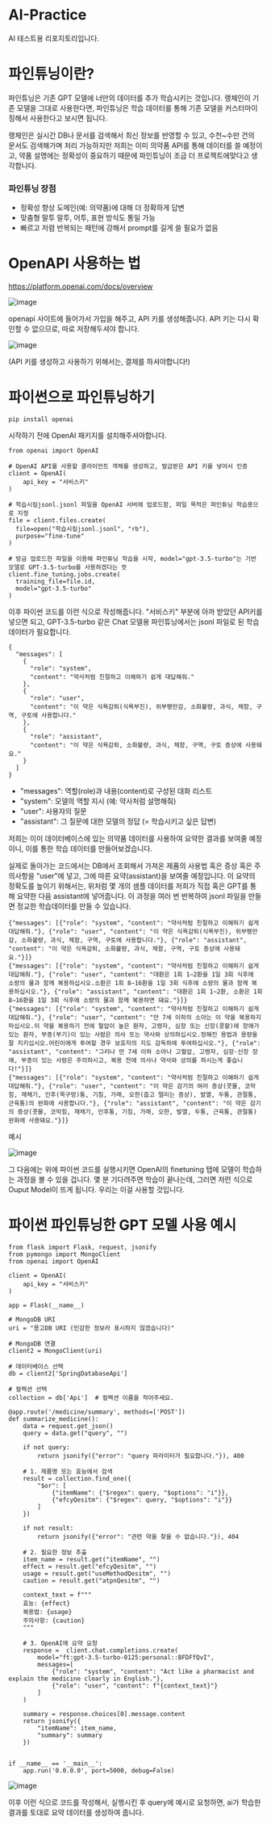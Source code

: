 # AI-Practice
AI 테스트용 리포지토리입니다.

# 파인튜닝이란?
파인튜닝은 기존 GPT 모델에 너만의 데이터를 추가 학습시키는 것입니다. 랭체인이 기존 모델을 그대로 사용한다면, 파인튜닝은 학습 데이터를 통해 기존 모델을 커스터마이징해서 사용한다고 보시면 됩니다.

랭체인은 실시간 DB나 문서를 검색해서 최신 정보를 반영할 수 있고, 수천~수만 건의 문서도 검색해가며 처리 가능하지만 저희는 이미 의약품 API를 통해 데이터를 쓸 예정이고, 약품 설명에는 정확성이 중요하기 때문에 파인튜닝이 조금 더 프로젝트에맞다고 생각합니다. 

### 파인튜닝 장점
- 정확성 향상	도메인(예: 의약품)에 대해 더 정확하게 답변
- 맞춤형 말투	말투, 어투, 표현 방식도 통일 가능
- 빠르고 저렴	반복되는 패턴에 강해서 prompt를 길게 쓸 필요가 없음

# OpenAPI 사용하는 법
https://platform.openai.com/docs/overview 

![image](https://github.com/user-attachments/assets/be668c3a-81f0-4d73-b953-6bf7b1ec0e50)

openapi 사이트에 들어가서 가입을 해주고, API 키를 생성해줍니다. API 키는 다시 확인할 수 없으므로, 따로 저장해두셔야 합니다.

![image](https://github.com/user-attachments/assets/4d6a31eb-6d7a-4cf4-ab63-c0874464ed90)

(API 키를 생성하고 사용하기 위해서는, 결제를 하셔야합니다!)

# 파이썬으로 파인튜닝하기
```
pip install openai
```
시작하기 전에 OpenAI 패키지를 설치해주셔야합니다.

```
from openai import OpenAI

# OpenAI API를 사용할 클라이언트 객체를 생성하고, 발급받은 API 키를 넣어서 인증
client = OpenAI(
    api_key = "서비스키"
)

# 학습시킬jsonl.jsonl 파일을 OpenAI 서버에 업로드함, 파일 목적은 파인튜닝 학습용으로 지정
file = client.files.create(
  file=open("학습시킬jsonl.jsonl", "rb"),
  purpose="fine-tune"
)

# 방금 업로드한 파일을 이용해 파인튜닝 학습을 시작, model="gpt-3.5-turbo"는 기반 모델로 GPT-3.5-turbo를 사용하겠다는 뜻
client.fine_tuning.jobs.create(
  training_file=file.id,
  model="gpt-3.5-turbo"
)
```
이후 파이썬 코드를 이런 식으로 작성해줍니다. "서비스키" 부분에 아까 받았던 API키를 넣으면 되고, GPT-3.5-turbo 같은 Chat 모델용 파인튜닝에서는 jsonl 파일로 된 학습 데이터가 필요합니다. 

```
{
  "messages": [
    {
      "role": "system",
      "content": "약사처럼 친절하고 이해하기 쉽게 대답해줘."
    },
    {
      "role": "user",
      "content": "이 약은 식욕감퇴(식욕부진), 위부팽만감, 소화불량, 과식, 체함, 구역, 구토에 사용합니다."
    },
    {
      "role": "assistant",
      "content": "이 약은 식욕감퇴, 소화불량, 과식, 체함, 구역, 구토 증상에 사용돼요."
    }
  ]
}
```
- "messages": 역할(role)과 내용(content)로 구성된 대화 리스트
- "system": 모델의 역할 지시 (예: 약사처럼 설명해줘)
- "user": 사용자의 질문
- "assistant": 그 질문에 대한 모델의 정답 (= 학습시키고 싶은 답변)

저희는 이미 데이터베이스에 있는 의약품 데이터를 사용하여 요약한 결과를 보여줄 예정이니, 이를 통한 학습 데이터를 만들어보겠습니다.

실제로 돌아가는 코드에서는 DB에서 조회해서 가져온 제품의 사용법 혹은 증상 혹은 주의사항을 "user"에 넣고, 그에 따른 요약(assistant)을 보여줄 예정입니다. 이 요약의 정확도를 높이기 위해서는, 
위처럼 몇 개의 샘플 데이터를 저희가 직접 혹은 GPT를 통해 요약한 다음 assistant에 넣어줍니다. 이 과정을 여러 번 반복하여 jsonl 파일을 만들면 정교한 학습데이터를 만들 수 있습니다.

```
{"messages": [{"role": "system", "content": "약사처럼 친절하고 이해하기 쉽게 대답해줘."}, {"role": "user", "content": "이 약은 식욕감퇴(식욕부진), 위부팽만감, 소화불량, 과식, 체함, 구역, 구토에 사용합니다."}, {"role": "assistant", "content": "이 약은 식욕감퇴, 소화불량, 과식, 체함, 구역, 구토 증상에 사용돼요."}]}
{"messages": [{"role": "system", "content": "약사처럼 친절하고 이해하기 쉽게 대답해줘."}, {"role": "user", "content": "대환은 1회 1∼2환을 1일 3회 식후에 소량의 물과 함께 복용하십시오.소환은 1회 8∼16환을 1일 3회 식후에 소량의 물과 함께 복용하십시오."}, {"role": "assistant", "content": "대환은 1회 1∼2환, 소환은 1회 8∼16환을 1일 3회 식후에 소량의 물과 함께 복용하면 돼요."}]}
{"messages": [{"role": "system", "content": "약사처럼 친절하고 이해하기 쉽게 대답해줘."}, {"role": "user", "content": "만 7세 이하의 소아는 이 약을 복용하지 마십시오.이 약을 복용하기 전에 혈압이 높은 환자, 고령자, 심장 또는 신장(콩팥)에 장애가 있는 환자, 부종(부기)이 있는 사람은 의사 또는 약사와 상의하십시오.정해진 용법과 용량을 잘 지키십시오.어린이에게 투여할 경우 보호자의 지도 감독하에 투여하십시오."}, {"role": "assistant", "content": "그러나 만 7세 이하 소아나 고혈압, 고령자, 심장·신장 장애, 부종이 있는 사람은 주의하시고, 복용 전에 의사나 약사와 상의를 하시는게 좋습니다!"}]}
{"messages": [{"role": "system", "content": "약사처럼 친절하고 이해하기 쉽게 대답해줘."}, {"role": "user", "content": "이 약은 감기의 여러 증상(콧물, 코막힘, 재채기, 인후(목구멍)통, 기침, 가래, 오한(춥고 떨리는 증상), 발열, 두통, 관절통, 근육통)의 완화에 사용합니다."}, {"role": "assistant", "content": "이 약은 감기의 증상(콧물, 코막힘, 재채기, 인후통, 기침, 가래, 오한, 발열, 두통, 근육통, 관절통) 완화에 사용돼요."}]}
```
예시

![image](https://github.com/user-attachments/assets/60a566bb-f68f-4ceb-a4a3-21b10a9703ea)

그 다음에는 위에 파이썬 코드를 실행시키면 OpenAI의 finetuning 탭에 모델이 학습하는 과정을 볼 수 있을 겁니다. 몇 분 기다려주면 학습이 끝나는데, 그러면 저런 식으로
Ouput Model이 뜨게 됩니다. 우리는 이걸 사용할 것입니다.

# 파이썬 파인튜닝한 GPT 모델 사용 예시
```
from flask import Flask, request, jsonify
from pymongo import MongoClient
from openai import OpenAI

client = OpenAI(
    api_key = "서비스키"
)

app = Flask(__name__)

# MongoDB URI
uri = "몽고DB URI (민감한 정보라 표시하지 않겠습니다)"

# MongoDB 연결
client2 = MongoClient(uri)

# 데이터베이스 선택
db = client2['SpringDatabaseApi']

# 컬렉션 선택
collection = db['Api']  # 컬렉션 이름을 적어주세요.

@app.route('/medicine/summary', methods=['POST'])
def summarize_medicine():
    data = request.get_json()
    query = data.get("query", "")

    if not query:
        return jsonify({"error": "query 파라미터가 필요합니다."}), 400

    # 1. 제품명 또는 효능에서 검색
    result = collection.find_one({
        "$or": [
            {"itemName": {"$regex": query, "$options": "i"}},
            {"efcyQesitm": {"$regex": query, "$options": "i"}}
        ]
    })

    if not result:
        return jsonify({"error": "관련 약을 찾을 수 없습니다."}), 404

    # 2. 필요한 정보 추출
    item_name = result.get("itemName", "")
    effect = result.get("efcyQesitm", "")
    usage = result.get("useMethodQesitm", "")
    caution = result.get("atpnQesitm", "")

    context_text = f"""
    효능: {effect}
    복용법: {usage}
    주의사항: {caution}
    """

    # 3. OpenAI에 요약 요청
    response =  client.chat.completions.create(
        model="ft:gpt-3.5-turbo-0125:personal::BFDFfQvI",
        messages=[
            {"role": "system", "content": "Act like a pharmacist and explain the medicine clearly in English."},
            {"role": "user", "content": f"{context_text}"}
        ]
    )

    summary = response.choices[0].message.content
    return jsonify({
        "itemName": item_name,
        "summary": summary
    })


if __name__ == '__main__':
    app.run('0.0.0.0', port=5000, debug=False)
```
![image](https://github.com/user-attachments/assets/52f7f633-67f1-4d6a-b5cc-1916be02a6a0)

이후 이런 식으로 코드를 작성해서, 실행시킨 후 query에 예시로 요청하면, ai가 학습한 결과를 토대로 요약 데이터를 생성하여 줍니다.
